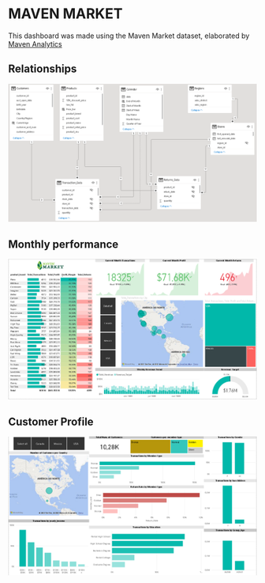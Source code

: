 # MAVEN MARKET

This dashboard was made using the Maven Market dataset, elaborated by [Maven Analytics](https://www.mavenanalytics.io/data-playground)

## Relationships
![Relationships](https://github.com/tnorio/BI_Dashboards/blob/main/Maven_Market/relationships.png?raw=true)

## Monthly performance

![Monthly performance](https://raw.githubusercontent.com/tnorio/BI_Dashboards/main/Maven_Market/monthly%20topline%20performance.png)

## Customer Profile

![Customer Profile](https://raw.githubusercontent.com/tnorio/BI_Dashboards/main/Maven_Market/Customer%20Profile.png)
